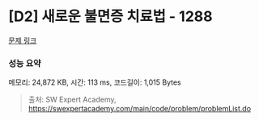 # [D2] 새로운 불면증 치료법 - 1288 

[문제 링크](https://swexpertacademy.com/main/code/problem/problemDetail.do?contestProbId=AV18_yw6I9MCFAZN) 

### 성능 요약

메모리: 24,872 KB, 시간: 113 ms, 코드길이: 1,015 Bytes



> 출처: SW Expert Academy, https://swexpertacademy.com/main/code/problem/problemList.do